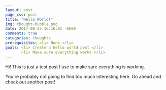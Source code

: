 ```yaml
---
layout: post
page_css: post
title: "Hello World!"
img: thought-bubble.png
date: 2017-08-25 16:16:01 -0600
comments: true
categories: thoughts
prerequisites: <li> None </li>
goals: <li> Create a hello world post </li>
       <li> Make sure everything works </li>
---
```


Hi! This is just a test post I use to make sure everything is working.

You're probably not going to find too much interesting here. Go ahead and check out another post!
